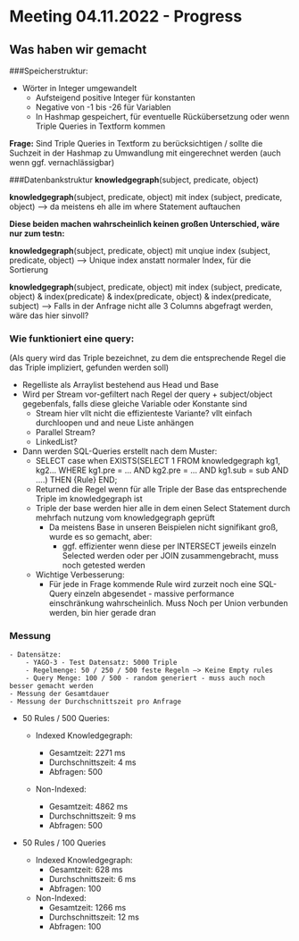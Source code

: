 # Meeting 04.11.2022 - Progress

## Was haben wir gemacht

###Speicherstruktur:
- Wörter in Integer umgewandelt
    - Aufsteigend positive Integer für konstanten
    - Negative von -1 bis -26 für Variablen
    - In Hashmap gespeichert, für eventuelle Rückübersetzung oder wenn Triple Queries in Textform kommen

**Frage:** Sind Triple Queries in Textform zu berücksichtigen / sollte die Suchzeit in der Hashmap zu Umwandlung mit eingerechnet werden (auch wenn ggf. vernachlässigbar)

###Datenbankstruktur
**knowledgegraph**(subject, predicate, object)

**knowledgegraph**(subject, predicate, object) mit index (subject, predicate, object) —> da meistens eh alle im where Statement auftauchen

**Diese beiden machen wahrscheinlich keinen großen Unterschied, wäre nur zum testn:**

**knowledgegraph**(subject, predicate, object) mit unqiue index (subject, predicate, object) —> Unique index anstatt normaler Index, für die Sortierung

**knowledgegraph**(subject, predicate, object) mit index (subject, predicate, object) & index(predicate) & index(predicate, object) & index(predicate, subject) —> Falls in der Anfrage nicht alle 3 Columns abgefragt werden, wäre das hier sinvoll?
### Wie funktioniert eine query:
(Als query wird das Triple bezeichnet, zu dem die entsprechende Regel die das Triple impliziert, gefunden werden soll)

- Regelliste als Arraylist bestehend aus Head und Base
- Wird per Stream vor-gefiltert nach Regel der query + subject/object gegebenfals, falls diese gleiche Variable oder Konstante sind
    - Stream hier vllt nicht die effizienteste Variante? vllt einfach durchloopen und and neue Liste anhängen
    - Parallel Stream?
    - LinkedList?
- Dann werden SQL-Queries erstellt nach dem Muster:
    - SELECT case when EXISTS(SELECT 1 FROM knowledgegraph kg1, kg2… WHERE kg1.pre = … AND kg2.pre = … AND kg1.sub = sub AND ….) THEN {Rule} END;
    - Returned die Regel wenn für alle Triple der Base das entsprechende Triple im knowledgegraph ist
    - Triple der base werden hier alle in dem einen Select Statement durch mehrfach nutzung vom knowledgegraph geprüft
        - Da meistens Base in unseren Beispielen nicht signifikant groß, wurde es so gemacht, aber:
            - ggf. effizienter wenn diese per INTERSECT jeweils einzeln Selected werden oder per JOIN zusammengebracht, muss noch getested werden
    - Wichtige Verbesserung:
        - Für jede in Frage kommende Rule wird zurzeit noch eine SQL-Query einzeln abgesendet - massive performance einschränkung wahrscheinlich. Muss Noch per Union verbunden werden, bin hier gerade dran
### Messung

    - Datensätze:
        - YAGO-3 - Test Datensatz: 5000 Triple
        - Regelmenge: 50 / 250 / 500 feste Regeln —> Keine Empty rules
        - Query Menge: 100 / 500 - random generiert - muss auch noch besser gemacht werden
    - Messung der Gesamtdauer
    - Messung der Durchschnittszeit pro Anfrage

- 50 Rules / 500 Queries:

    - Indexed Knowledgegraph:

        - Gesamtzeit: 2271 ms
        - Durchschnittszeit: 4 ms
        - Abfragen: 500
    - Non-Indexed:
        - Gesamtzeit: 4862 ms
        - Durchschnittszeit: 9 ms
        - Abfragen: 500

- 50 Rules / 100 Queries
    - Indexed Knowledgegraph:
        - Gesamtzeit: 628 ms
        - Durchschnittszeit: 6 ms
        - Abfragen: 100
    - Non-Indexed:
        - Gesamtzeit: 1266 ms
        - Durchschnittszeit: 12 ms
        - Abfragen: 100